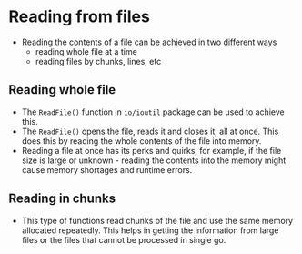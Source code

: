 # Reading from files

* Reading the contents of a file can be achieved in two different ways
  - reading whole file at a time
  - reading files by chunks, lines, etc

## Reading whole file

* The `ReadFile()` function in `io/ioutil` package can be used to achieve this.
* The `ReadFile()` opens the file, reads it and closes it, all at once. This does this by reading the whole contents of the file into memory.
* Reading a file at once has its perks and quirks, for example, if the file size is large or unknown - reading the contents into the memory might cause memory shortages and runtime errors.

## Reading in chunks

* This type of functions read chunks of the file and use the same memory allocated repeatedly. This helps in getting the information from large files or the files that cannot be processed in single go.
